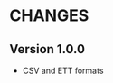 CHANGES
================================================================================

Version 1.0.0
--------------------------------------------------------------------------------
 - CSV and ETT formats

